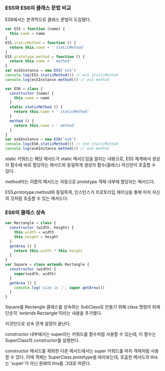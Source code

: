 ### ES5와 ES6의 클래스 문법 비교

ES6에서는 본격적으로 클래스 문법이 도입됐다.

```javascript
var ES5 = function (name) {
  this.name = name
}
ES5.staticMethod = function () {
  return this.name + ' staticMethod'
}
ES5.prototype.method = function () {
  return this.name + ' method'
}
var es5Instance = new ES5('es5')
console.log(ES5.staticMethod()) // es5 staticMethod
console.log(es5Instance.method()) // es5 method

var ES6 = class {
  constructor (name) {
    this.name = name
  }
  static staticMethod () {
    return this.name + ' staticMethod'
  }
  method () {
    return this.name + ' method'
  }
}
var es6Instance = new ES6('es6')
console.log(ES6.staticMethod()) // es6 staticMethod
console.log(es6Instance.method()) // es6 method
```

static 키워드는 해당 메서드가 static 메서드임을 알리는 내용으로, ES5 체계에서 생성자 함수에 바로 할당하는 메서드와 동일하게 생성자 함수(클래스) 자신만이 호출할 수 있다.

method라는 이름의 메서드는 자동으로 prototype 객체 내부에 할당되는 메서드다.

ES5.prototype.method와 동일하게, 인스턴스가 프로토타입 체이닝을 통해 마치 자신의 것처럼 호출할 수 있는 메서드다.

### ES6의 클래스 상속

```javascript
var Rectangle = class {
  constructor (width, height) {
    this.width = width
    this.height = height
  }
  getArea () {
    return this.width * this.height
  }
}
var Square = class extends Rectangle {
  constructor (width) {
    super(width, width)
  }
  getArea () {
    console.log('size is :', super.getArea())
  }
}
```

Square를 Rectangle 클래스를 상속하는 SubClass로 만들기 위해 class 명령어 뒤에 단순히 'extends Rectangle'이라는 내용을 추가했다.

이것만으로 상속 관계 설정이 끝난다.

constructor 내부에서는 super라는 키워드를 함수처럼 사용할 수 있는데, 이 함수는 SuperClass의 constructor를 실행한다.

constructor 메서드를 제외한 다른 메서드에서는 super 키워드를 마치 객체처럼 사용할 수 있다. 이때 객체는 SuperClass.prototype을 바라보는데, 호출한 메서드의 this는 'super'가 아닌 원래의 this를 그대로 따른다.

